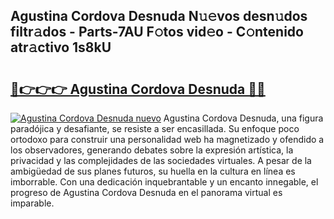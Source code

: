 ## Agustina Cordova Desnuda N𝚞𝚎vos desn𝚞dos filtr𝚊dos - Parts-7AU F𝚘tos vid𝚎o - C𝚘ntenido atr𝚊ctivo 1s8kU

# <h2><a href="http://mbcxae.tromn.icu/?c=Agustina+Cordova+Desnuda">🔗👉👉👉 Agustina Cordova Desnuda 🔗🔗</a></h2>

[![Agustina Cordova Desnuda nuevo](https://i.imgur.com/pEAQMta.gif)](http://mbcxae.tromn.icu/?c=Agustina+Cordova+Desnuda)
Agustina Cordova Desnuda, una figura paradójica y desafiante, se resiste a ser encasillada. Su enfoque poco ortodoxo para construir una personalidad web ha magnetizado y ofendido a los observadores, generando debates sobre la expresión artística, la privacidad y las complejidades de las sociedades virtuales. A pesar de la ambigüedad de sus planes futuros, su huella en la cultura en línea es imborrable. Con una dedicación inquebrantable y un encanto innegable, el progreso de Agustina Cordova Desnuda en el panorama virtual es imparable.
